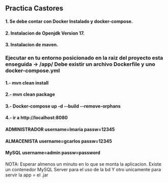 ## Practica Castores


#### 1. Se debe contar con Docker Instalado y docker-compose.
#### 2. Instalacion de Openjdk Version 17.
#### 3. Instalacion de maven.

### Ejecutar en tu entorno posicionado en la raiz del proyecto esta enseguida -> /app/ Debe existir un archivo Dockerfile y uno docker-compose.yml
#### 1.- mvn clean install
#### 2.- mvn clean package
#### 3.- Docker-compose up -d --build --remove-orphans
#### 4.- ir a http://localhost:8080
#### ADMINISTRADOR username=lmaria passw=12345 
#### ALMACENISTA username=gcarlos passw=12345
#### MySQL username=admin passw=password

NOTA: Esperar almenos un minuto en lo que se monta la aplicacion.
Existe un contenedor MySQL Server para el uso de la bd
Y otro unicamente para servir la app = el .jar
